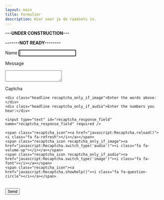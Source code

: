```yaml
---
layout: main
title: Formulier
description: Hier voer je de raadsels in.
---
```


**---UNDER CONSTRUCTION---**

**-------NOT READY--------**

<script>
function showRecaptcha(element) {
  Recaptcha.create('6LezXT0UAAAAAHMmWAonT_pmff-XtnlqMKUcvifc', element, {
    theme: 'custom', // you can pick another at https://developers.google.com/recaptcha/docs/customization
    custom_theme_widget: 'recaptcha_widget'
  });
}

function setupRecaptcha() {
  var contactFormHost = 'https://ctr-esc-form.herokuapp.com/',
      form = $('#contact-form'),
      notice = form.find('#notice');

  if (form.length) {
    showRecaptcha('recaptcha_widget');

    form.submit(function(ev){
      ev.preventDefault();

      $.ajax({
        type: 'POST',
        url: contactFormHost + 'send_email',
        data: form.serialize(),
        dataType: 'json',
        success: function(response) {
          switch (response.message) {
            case 'success':
              form.fadeOut(function() {
                form.html('<h4>' + form.data('success') + '</h4>').fadeIn();
              });
              break;

            case 'failure_captcha':
              showRecaptcha('recaptcha_widget');
              notice.text(notice.data('captcha-failed')).fadeIn();
              break;

            case 'failure_email':
              notice.text(notice.data('error')).fadeIn();
          }
        },
        error: function(xhr, ajaxOptions, thrownError) {
          notice.text(notice.data('error')).fadeIn();
        }
      });
    });
  }
}
</script>

<form id="contact-form" class="contact-form" method="post" data-success="Message successfully sent!">

  <label for="name">Name</label>
  <input id="name" type="text" name="name" class="field" required autofocus /><br/>

  <label for="message">Message</label>
  <textarea id="message" name="message" required ></textarea><br/>

  <label for="recaptcha_response_field">Captcha</label>
  
  <!-- <div class="g-recaptcha" data-sitekey="6LezXT0UAAAAAHMmWAonT_pmff-XtnlqMKUcvifc"></div> -->
  
  <div id="recaptcha_widget" class="recaptcha">
    <div class="image">
      <div id="recaptcha_image"></div>
    </div>

    <div class="headline recaptcha_only_if_image">Enter the words above:</div>
    <div class="headline recaptcha_only_if_audio">Enter the numbers you hear:</div>

    <input type="text" id="recaptcha_response_field" name="recaptcha_response_field" required />

    <span class="recaptcha_icon"><a href="javascript:Recaptcha.reload()"><i class="fa fa-refresh"></i></a></span>
    <span class="recaptcha_icon recaptcha_only_if_image"><a href="javascript:Recaptcha.switch_type('audio')"><i class="fa fa-volume-up"></i></a></span>
    <span class="recaptcha_icon recaptcha_only_if_audio"><a href="javascript:Recaptcha.switch_type('image')"><i class="fa fa-font"></i></a></span>
    <span class="recaptcha_icon"><a href="javascript:Recaptcha.showhelp()"><i class="fa fa-question-circle"></i></a></span>
  </div><br/>
  <div id="notice" class="notice" data-captcha-failed="Incorrect captcha!" data-error="There was an error sending the message, please try again."></div>
  <button type="submit">Send</button>
</form>

<script type="text/javascript" src="http://www.google.com/recaptcha/api/js/recaptcha_ajax.js"></script>


